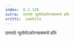 ```yaml
---
index:  6.1.128
sutra:  एतत्तदोः सुलोपोऽकोरनज्ञ्समासे हलि
vritti:  samhita 
---
```


एतत्तदोः सुलोपोऽकोरनज्ञ्समासे हलि

